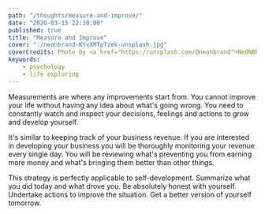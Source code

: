 ```yaml
---
path: "/thoughts/measure-and-improve/"
date: "2020-03-15 22:30:00"
published: true
title: "Measure and Improve"
cover: "./neonbrand-KYxXMTpTzek-unsplash.jpg"
coverCredits: Photo by <a href="https://unsplash.com/@neonbrand">NeONBRAND</a> on <a href="https://unsplash.com/">Unsplash</a>
keywords:
    - psychology
    - life exploring
---
```


Measurements are where any improvements start from. You cannot improve your life without having any idea about what's going wrong. You need to constantly watch and inspect your decisions, feelings and actions to grow and develop yourself.

It's similar to keeping track of your business revenue. If you are interested in developing your business you will be thoroughly monitoring your revenue every single day. You will be reviewing what's preventing you from earning more money and what's bringing them better than other things.

This strategy is perfectly applicable to self-development. Summarize what you did today and what drove you. Be absolutely honest with yourself. Undertake actions to improve the situation. Get a better version of yourself tomorrow.
